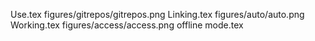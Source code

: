 Use.tex
figures/gitrepos/gitrepos.png
Linking.tex
figures/auto/auto.png
Working.tex
figures/access/access.png
offline mode.tex
